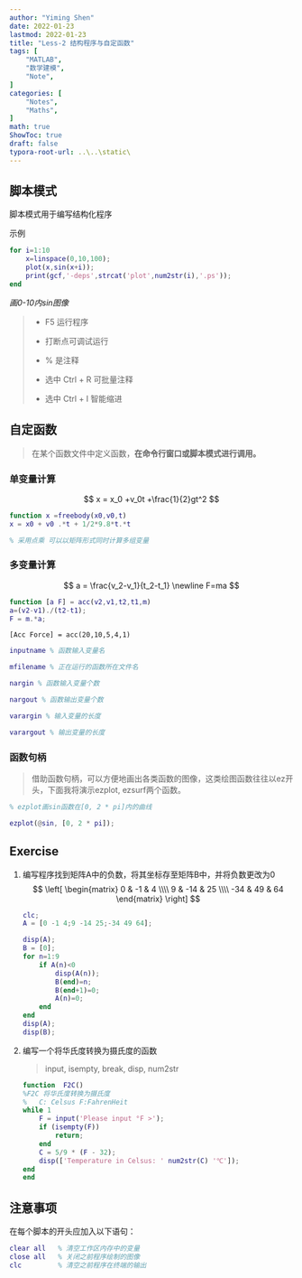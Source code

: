 ```yaml
---
author: "Yiming Shen"
date: 2022-01-23
lastmod: 2022-01-23
title: "Less-2 结构程序与自定函数"
tags: [
    "MATLAB",
    "数学建模",
    "Note",
]
categories: [
    "Notes", 
    "Maths",
]
math: true
ShowToc: true
draft: false
typora-root-url: ..\..\static\
---
```


## 脚本模式

脚本模式用于编写结构化程序

示例

```matlab
for i=1:10
    x=linspace(0,10,100);
    plot(x,sin(x+i));
    print(gcf,'-deps',strcat('plot',num2str(i),'.ps'));
end
```

*画0-10内sin图像*

>  - F5 运行程序
>
> - 打断点可调试运行
>
> - % 是注释
>
> - 选中 Ctrl + R 可批量注释
>
> - 选中 Ctrl + I 智能缩进

## 自定函数

> 在某个函数文件中定义函数，**在命令行窗口或脚本模式进行调用。**

### 单变量计算

$$
x = x_0 +v_0t +\frac{1}{2}gt^2
$$

``` matlab
function x =freebody(x0,v0,t)
x = x0 + v0 .*t + 1/2*9.8*t.*t

% 采用点乘 可以以矩阵形式同时计算多组变量

```

### 多变量计算

$$
a = \frac{v_2-v_1}{t_2-t_1} \newline
F=ma
$$

```matlab
function [a F] = acc(v2,v1,t2,t1,m)
a=(v2-v1)./(t2-t1);
F = m.*a;
```

`[Acc Force] = acc(20,10,5,4,1)`

```matlab
inputname % 函数输入变量名

mfilename % 正在运行的函数所在文件名

nargin % 函数输入变量个数

nargout % 函数输出变量个数

varargin % 输入变量的长度

varargout % 输出变量的长度
```

### 函数句柄

> 借助函数句柄，可以方便地画出各类函数的图像，这类绘图函数往往以ez开头，下面我将演示ezplot, ezsurf两个函数。

```matlab
% ezplot画sin函数在[0, 2 * pi]内的曲线

ezplot(@sin, [0, 2 * pi]);
```

## Exercise

1. 编写程序找到矩阵A中的负数，将其坐标存至矩阵B中，并将负数更改为0
   $$
   \left[
    \begin{matrix}
      0 & -1 & 4 \\\\
      9 & -14 & 25 \\\\
      -34 & 49 & 64
     \end{matrix}
     \right]
   $$
   
   ```matlab
   clc;
   A = [0 -1 4;9 -14 25;-34 49 64];
   
   disp(A);
   B = [0];
   for n=1:9
       if A(n)<0
           disp(A(n));
           B(end)=n;
           B(end+1)=0;
           A(n)=0;
       end
   end
   disp(A);
   disp(B);
   ```
   
2. 编写一个将华氏度转换为摄氏度的函数

   > input, isempty, break, disp, num2str
   
   ```matlab
   function  F2C()
   %F2C 将华氏度转换为摄氏度
   %   C: Celsus F:FahrenHeit
   while 1
       F = input('Please input °F >');
       if (isempty(F))
           return;
       end
       C = 5/9 * (F - 32);
       disp(['Temperature in Celsus: ' num2str(C) '℃']);
   end
   end
   ```
   

## 注意事项



在每个脚本的开头应加入以下语句：

```matlab
clear all	% 清空工作区内存中的变量
close all 	% 关闭之前程序绘制的图像
clc			% 清空之前程序在终端的输出
```

